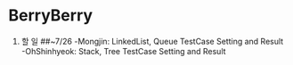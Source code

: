 # BerryBerry

1. 할 일
##~7/26
-Mongjin:     LinkedList, Queue TestCase Setting and Result
-OhShinhyeok: Stack, Tree TestCase Setting and Result
